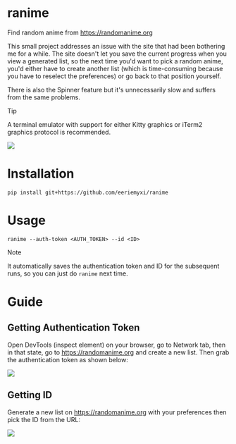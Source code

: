 # ranime
Find random anime from https://randomanime.org

This small project addresses an issue with the site that had been bothering me
for a while. The site doesn't let you save the current progress when you view a
generated list, so the next time you'd want to pick a random anime, you'd either
have to create another list (which is time-consuming because you have to
reselect the preferences) or go back to that position yourself.

There is also the Spinner feature but it's unnecessarily slow and suffers
from the same problems.

> [!TIP] 
> A terminal emulator with support for either Kitty graphics or iTerm2
> graphics protocol is recommended.

![](https://files.catbox.moe/2st1aa.png)

# Installation
```shell
pip install git+https://github.com/eeriemyxi/ranime
```

# Usage
```
ranime --auth-token <AUTH_TOKEN> --id <ID>
```
> [!NOTE]
> It automatically saves the authentication token and ID for the subsequent runs, so you can
> just do `ranime` next time.

# Guide
## Getting Authentication Token
Open DevTools (inspect element) on your browser, go to Network tab, then in that
state, go to https://randomanime.org and create a new list. Then grab the
authentication token as shown below:

![](https://files.catbox.moe/jat1xu.png)

## Getting ID
Generate a new list on https://randomanime.org with your preferences then pick the ID from the URL:

![](https://files.catbox.moe/s7wpg5.png)
